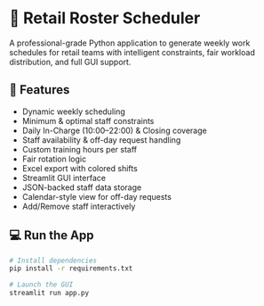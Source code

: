 # 🧭 Retail Roster Scheduler

A professional-grade Python application to generate weekly work schedules for retail teams with intelligent constraints, fair workload distribution, and full GUI support.

## 🚀 Features

- Dynamic weekly scheduling
- Minimum & optimal staff constraints
- Daily In-Charge (10:00–22:00) & Closing coverage
- Staff availability & off-day request handling
- Custom training hours per staff
- Fair rotation logic
- Excel export with colored shifts
- Streamlit GUI interface
- JSON-backed staff data storage
- Calendar-style view for off-day requests
- Add/Remove staff interactively

## 💻 Run the App

```bash
# Install dependencies
pip install -r requirements.txt

# Launch the GUI
streamlit run app.py
